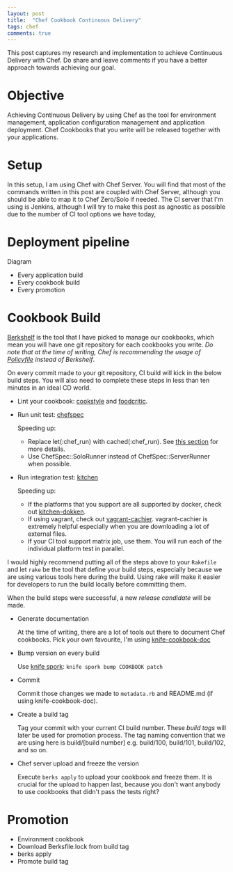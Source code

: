 ```yaml
---
layout: post
title:  "Chef Cookbook Continuous Delivery"
tags: chef
comments: true
---
```


This post captures my research and implementation to achieve Continuous Delivery with
Chef. Do share and leave comments if you have a better approach towards achieving our goal.

# Objective

Achieving Continuous Delivery by using Chef as the tool for environment management, application
configuration management and application deployment. Chef Cookbooks that you write will be released
together with your applications.

# Setup

In this setup, I am using Chef with Chef Server. You will find that most of the commands
written in this post are coupled with Chef Server, although you should be able to map it to
Chef Zero/Solo if needed. The CI server that I'm using is Jenkins, although I will try to make
this post as agnostic as possible due to the number of CI tool options we have today,

# Deployment pipeline

Diagram

- Every application build
- Every cookbook build
- Every promotion

# Cookbook Build

[Berkshelf](https://docs.chef.io/berkshelf.html) is the tool that I have picked to manage our cookbooks,
which mean you will have one git repository for each cookbooks you write. *Do note that at the time of writing,
Chef is recommending the usage of [Policyfile](https://docs.chef.io/policyfile.html) instead of Berkshelf*.

On every commit made to your git repository, CI build will kick in the below build steps. You will also need to
complete these steps in less than ten minutes in an ideal CD world.

- Lint your cookbook: [cookstyle](https://docs.chef.io/cookstyle.html) and [foodcritic](http://www.foodcritic.io/).
- Run unit test: [chefspec](https://docs.chef.io/chefspec.html)

    Speeding up:
    - Replace let(:chef_run) with cached(:chef_run). See [this section](https://github.com/sethvargo/chefspec#faster-specs) for more details.
    - Use ChefSpec::SoloRunner instead of ChefSpec::ServerRunner when possible.

- Run integration test: [kitchen](http://kitchen.ci/)

    Speeding up:
    - If the platforms that you support are all supported by docker, check out
      [kitchen-dokken](https://github.com/someara/kitchen-dokken).
    - If using vagrant, check out [vagrant-cachier](http://fgrehm.viewdocs.io/vagrant-cachier/).
      vagrant-cachier is extremely helpful especially when you are downloading a lot of external
      files.
    - If your CI tool support matrix job, use them. You will run each of the individual platform
      test in parallel.

I would highly recommend putting all of the steps above to your `Rakefile` and let `rake` be the tool that
define your build steps, especially because we are using various tools here during the build. Using rake
will make it easier for developers to run the build locally before committing them.

When the build steps were successful, a new _release candidate_ will be made.

- Generate documentation
  
    At the time of writing, there are a lot of tools out there to document Chef cookbooks. Pick your own favourite,
    I'm using [knife-cookbook-doc](http://realityforge.org/knife-cookbook-doc/)

- Bump version on every build

    Use [knife spork](https://github.com/jonlives/knife-spork): `knife spork bump COOKBOOK patch`

- Commit

    Commit those changes we made to `metadata.rb` and README.md (if using knife-cookbook-doc).

- Create a build tag

    Tag your commit with your current CI build number. These _build tags_ will later be used
    for promotion process. The tag naming convention that we are using here is build/[build number] e.g.
    build/100, build/101, build/102, and so on.

- Chef server upload and freeze the version
  
    Execute `berks apply` to upload your cookbook and freeze them. It is crucial for the upload to happen last,
    because you don't want anybody to use cookbooks that didn't pass the tests right?

# Promotion

- Environment cookbook
- Download Berksfile.lock from build tag
- berks apply
- Promote build tag

